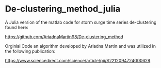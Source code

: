 # De-clustering_method_julia

A Julia version of the matlab code for storm surge time series de-clustering found here: 

https://github.com/AriadnaMartin98/De-clustering_method

Orginial Code an algorithm developed by Ariadna Martin and was utilized in the following publication:

https://www.sciencedirect.com/science/article/pii/S2212094724000628
